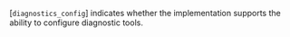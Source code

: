 [`diagnostics_config`] indicates whether
the implementation supports the ability to configure diagnostic tools.